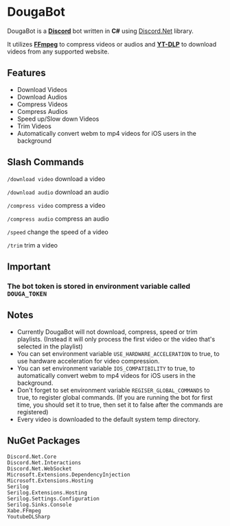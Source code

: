 # DougaBot

DougaBot is a **[Discord](https://discord.com/)** bot written in **C#** using [Discord.Net](https://discordnet.dev/) library.

It utilizes **[FFmpeg](https://ffmpeg.org/)** to compress videos or audios and **[YT-DLP](https://github.com/yt-dlp/yt-dlp)** to download videos from any supported website.

## Features
- Download Videos
- Download Audios
- Compress Videos
- Compress Audios
- Speed up/Slow down Videos
- Trim Videos
- Automatically convert webm to mp4 videos for iOS users in the background

## Slash Commands
``/download video`` download a video

``/download audio`` download an audio

``/compress video`` compress a video

``/compress audio`` compress an audio

``/speed`` change the speed of a video

``/trim`` trim a video

## Important
### The bot token is stored in environment variable called ``DOUGA_TOKEN``

## Notes
- Currently DougaBot will not download, compress, speed or trim playlists. (Instead it will only process the first video or the video that's selected in the playlist)
- You can set environment variable ``USE_HARDWARE_ACCELERATION`` to true, to use hardware acceleration for video compression.
- You can set environment variable ``IOS_COMPATIBILITY`` to true, to automatically convert webm to mp4 videos for iOS users in the background.
- Don't forget to set environment variable ``REGISER_GLOBAL_COMMANDS`` to true, to register global commands. (If you are running the bot for first time, you should set it to true, then set it to false after the commands are registered)
- Every video is downloaded to the default system temp directory.

## NuGet Packages
```
Discord.Net.Core
Discord.Net.Interactions
Discord.Net.WebSocket
Microsoft.Extensions.DependencyInjection
Microsoft.Extensions.Hosting
Serilog
Serilog.Extensions.Hosting
Serilog.Settings.Configuration
Serilog.Sinks.Console
Xabe.FFmpeg
YoutubeDLSharp
```
